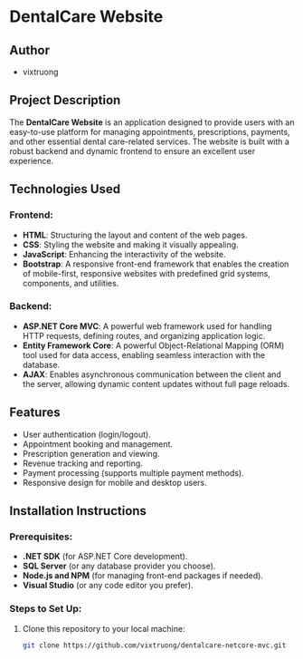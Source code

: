 # DentalCare Website

## Author
- vixtruong

## Project Description
The **DentalCare Website** is an application designed to provide users with an easy-to-use platform for managing appointments, prescriptions, payments, and other essential dental care-related services. The website is built with a robust backend and dynamic frontend to ensure an excellent user experience.

## Technologies Used

### Frontend:
- **HTML**: Structuring the layout and content of the web pages.
- **CSS**: Styling the website and making it visually appealing.
- **JavaScript**: Enhancing the interactivity of the website.
- **Bootstrap**: A responsive front-end framework that enables the creation of mobile-first, responsive websites with predefined grid systems, components, and utilities.

### Backend:
- **ASP.NET Core MVC**: A powerful web framework used for handling HTTP requests, defining routes, and organizing application logic.
- **Entity Framework Core**: A powerful Object-Relational Mapping (ORM) tool used for data access, enabling seamless interaction with the database.
- **AJAX**: Enables asynchronous communication between the client and the server, allowing dynamic content updates without full page reloads.

## Features
- User authentication (login/logout).
- Appointment booking and management.
- Prescription generation and viewing.
- Revenue tracking and reporting.
- Payment processing (supports multiple payment methods).
- Responsive design for mobile and desktop users.

## Installation Instructions

### Prerequisites:
- **.NET SDK** (for ASP.NET Core development).
- **SQL Server** (or any database provider you choose).
- **Node.js and NPM** (for managing front-end packages if needed).
- **Visual Studio** (or any code editor you prefer).

### Steps to Set Up:
1. Clone this repository to your local machine:
   ```bash
   git clone https://github.com/vixtruong/dentalcare-netcore-mvc.git
